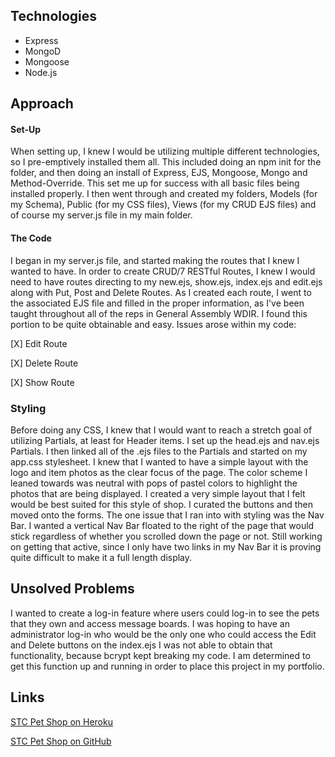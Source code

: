 ## Technologies
- Express
- MongoD
- Mongoose 
- Node.js


## Approach
#### Set-Up
When setting up, I knew I would be utilizing multiple different technologies, so I pre-emptively installed them all. This included doing an npm init for the folder, and then doing an install of Express, EJS, Mongoose, Mongo and Method-Override. This set me up for success with all basic files being installed properly. I then went through and created my folders, Models (for my Schema), Public (for my CSS files), Views (for my CRUD EJS files) and of course my server.js file in my main folder. 


#### The Code
I began in my server.js file, and started making the routes that I knew I wanted to have. In order to create CRUD/7 RESTful Routes, I knew I would need to have routes directing to my new.ejs, show.ejs, index.ejs and edit.ejs along with Put, Post and Delete Routes. As I created each route, I went to the associated EJS file and filled in the proper information, as I've been taught throughout all of the reps in General Assembly WDIR. I found this portion to be quite obtainable and easy. Issues arose within my code: 

[X] Edit Route

[X] Delete Route

[X] Show Route 



### Styling
Before doing any CSS, I knew that I would want to reach a stretch goal of utilizing Partials, at least for Header items. I set up the head.ejs and nav.ejs Partials. I then linked all of the .ejs files to the Partials and started on my app.css stylesheet. I knew that I wanted to have a simple layout with the logo and item photos as the clear focus of the page. The color scheme I leaned towards was neutral with pops of pastel colors to highlight the photos that are being displayed. I created a very simple layout that I felt would be best suited for this style of shop. I curated the buttons and then moved onto the forms. The one issue that I ran into with styling was the Nav Bar. I wanted a vertical Nav Bar floated to the right of the page that would stick regardless of whether you scrolled down the page or not. Still working on getting that active, since I only have two links in my Nav Bar it is proving quite difficult to make it a full length display. 

## Unsolved Problems
I wanted to create a log-in feature where users could log-in to see the pets that they own and access message boards. I was hoping to have an administrator log-in who would be the only one who could access the Edit and Delete buttons on the index.ejs I was not able to obtain that functionality, because bcrypt kept breaking my code. I am determined to get this function up and running in order to place this project in my portfolio. 

## Links
[STC Pet Shop on Heroku](https://still-sands-93918.herokuapp.com/pets)

[STC Pet Shop on GitHub](http://github.com/alykief/stcpetshop)
